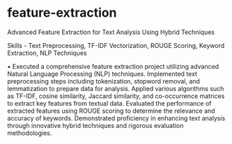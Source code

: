 # feature-extraction
Advanced Feature Extraction for Text Analysis Using Hybrid Techniques


Skills - Text Preprocessing, TF-IDF Vectorization, ROUGE Scoring, Keyword Extraction, NLP Techniques

• Executed a comprehensive feature extraction project utilizing advanced Natural Language Processing (NLP) techniques. Implemented text preprocessing steps including tokenization, stopword removal, and lemmatization to prepare data for analysis. Applied various algorithms such as TF-IDF, cosine similarity, Jaccard similarity, and co-occurrence matrices to extract key features from textual data. Evaluated the performance of extracted features using ROUGE scoring to determine the relevance and accuracy of keywords. Demonstrated proficiency in enhancing text analysis through innovative hybrid techniques and rigorous evaluation methodologies.
